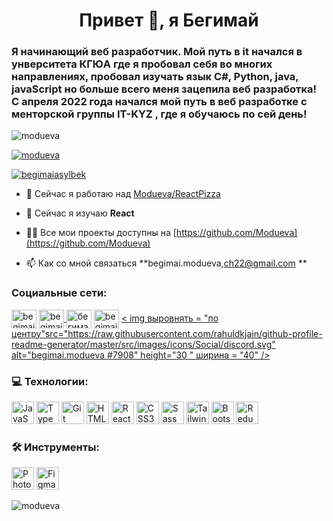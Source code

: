 <h1 align="center">Привет 👋, я Бегимай</h1>
<h3 > Я начинающий веб разработчик. Мой путь в it начался в унверситета КГЮА где я пробовал себя во многих направлениях, пробовал изучать язык С#, Python, java, javaScript но больше всего меня зацепила веб разработка! С апреля 2022 года начался мой путь в веб разработке с менторской группы IT-KYZ , где я обучаюсь по сей день!</h3>

<p align="left"> <img src="https:/ /komarev.com/ghpvc/?username=modueva&label=Profile%20views&color=0e75b6&style=flat" alt="modueva" /> </p>

<p align="left"> <a href="https://github. com/ryo-ma/github-profile-trophy"><img src="https://github-profile-trophy.vercel.app/?username=modueva" alt="modueva" /></a> </ p>

<p align="left"> <a href="https://twitter.com/begimaiasylbek" target="blank"><img src="https://img.shields.io/twitter/follow/ бегимайасилбек?logo=twitter&style=for-the-badge" alt="begimaiasylbek" /></a> </p>

- 🔭 Сейчас я работаю над [Modueva/ReactPizza](https://github.com/Modueva/ReactPizza)

- 🌱 Сейчас я изучаю **React**

- 👨‍💻 Все мои проекты доступны на [https://github.com/Modueva](https://github.com/Modueva)

- 📫 Как со мной связаться **begimai.modueva,ch22@gmail.com **

<h3 align="left">Социальные сети:</h3>
<p align="left">
<a href="https://twitter.com/begimaiasylbek" target="blank"><img align ="center" src="https://raw.githubusercontent.com/rahuldkjain/github-profile-readme-generator/master/src/images/icons/Social/twitter.svg" alt="begimaiasylbek" height="30 " width="40" /></a>
<a href="https://linkedin.com/in/begimai modueva" target="blank"><img align="center" src="https:// сырой.githubusercontent.com/rahuldkjain/github-profile-readme-generator/master/src/images/icons/Social/linked-in-alt.svg" alt="begimai modueva" height="30" width="40" /></ а>
<a href="https://fb.com/бегимай модуева" target="blank"><img align="center" src="https://raw.githubusercontent.com/rahuldkjain/github-profile-readme- генератор/мастер/src/images/icons/Social/facebook.svg" alt="бегимай модуева" height="30" width="40" /></a> <a href="
https://instagram.com /begimai_asylbekovna" target="blank"><img align="center" src="https://raw.githubusercontent.com/rahuldkjain/github-profile-readme-generator/master/src/images/icons/Social/instagram .svg" alt="begimai_asylbekovna" height="30" width="40" /></a>
<a href="https://discord.gg/begimai.modueva #7908" target="blank">< img выровнять = "по центру"src="https://raw.githubusercontent.com/rahuldkjain/github-profile-readme-generator/master/src/images/icons/Social/discord.svg" alt="begimai.modueva #7908" height="30 " ширина = "40" /></a>
</p>

<h3 align="left">💻 Технологии:</h3>
<p align="left">
<a href="https://developer.mozilla.org/en-US/docs/Web/JavaScript" target="_blank" rel="noreferrer"><img src="https://raw.githubusercontent.com/danielcranney/readme-generator/main/public/icons/skills/javascript-colored.svg" width="36" height="36" alt="JavaScript" /></a>
<a href="https://www.typescriptlang.org/" target="_blank" rel="noreferrer"><img src="https://raw.githubusercontent.com/danielcranney/readme-generator/main/public/icons/skills/typescript-colored.svg" width="36" height="36" alt="TypeScript" /></a>
<a href="https://git-scm.com/" target="_blank" rel="noreferrer"><img src="https://raw.githubusercontent.com/danielcranney/readme-generator/main/public/icons/skills/git-colored.svg" width="36" height="36" alt="Git" /></a>
<a href="https://developer.mozilla.org/en-US/docs/Glossary/HTML5" target="_blank" rel="noreferrer"><img src="https://raw.githubusercontent.com/danielcranney/readme-generator/main/public/icons/skills/html5-colored.svg" width="36" height="36" alt="HTML5" /></a>
<a href="https://reactjs.org/" target="_blank" rel="noreferrer"><img src="https://raw.githubusercontent.com/danielcranney/readme-generator/main/public/icons/skills/react-colored.svg" width="36" height="36" alt="React" /></a>
<a href="https://www.w3.org/TR/CSS/#css" target="_blank" rel="noreferrer"><img src="https://raw.githubusercontent.com/danielcranney/readme-generator/main/public/icons/skills/css3-colored.svg" width="36" height="36" alt="CSS3" /></a>
<a href="https://sass-lang.com/" target="_blank" rel="noreferrer"><img src="https://raw.githubusercontent.com/danielcranney/readme-generator/main/public/icons/skills/sass-colored.svg" width="36" height="36" alt="Sass" /></a>
<a href="https://tailwindcss.com/" target="_blank" rel="noreferrer"><img src="https://raw.githubusercontent.com/danielcranney/readme-generator/main/public/icons/skills/tailwindcss-colored.svg" width="36" height="36" alt="TailwindCSS" /></a>
<a href="https://getbootstrap.com/" target="_blank" rel="noreferrer"><img src="https://raw.githubusercontent.com/danielcranney/readme-generator/main/public/icons/skills/bootstrap-colored.svg" width="36" height="36" alt="Bootstrap" /></a>
<a href="https://redux.js.org/" target="_blank" rel="noreferrer"><img src="https://raw.githubusercontent.com/danielcranney/readme-generator/main/public/icons/skills/redux-colored.svg" width="36" height="36" alt="Redux" /></a>
</p>

<h3 align="left">🛠 Инструменты:</h3>
<p align="left">
<a href="https://www.adobe.com/uk/products/photoshop.html" target="_blank" rel="noreferrer"><img src="https://raw.githubusercontent.com/danielcranney/readme-generator/main/public/icons/skills/photoshop-colored.svg" width="36" height="36" alt="Photoshop" /></a>
<a href="https://www.figma.com/" target="_blank" rel="noreferrer"><img src="https://raw.githubusercontent.com/danielcranney/readme-generator/main/public/icons/skills/figma-colored.svg" width="36" height="36" alt="Figma" /></a>
</p>


<p><img align="center" src="https://github-readme-stats.vercel.app/api/top-langs?username=modueva&show_icons=true&locale=en&layout=compact" alt="modueva" /> </p>

